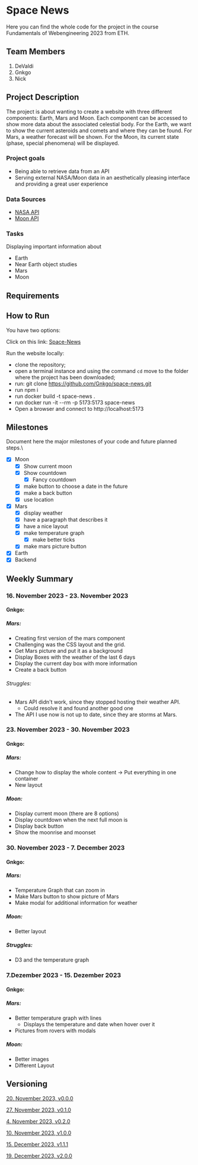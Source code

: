 # Space News
Here you can find the whole code for the project in the course Fundamentals of Webengineering 2023 from ETH.

## Team Members
1. DeValdi
2. Gnkgo
3. Nick


## Project Description 
The project is about wanting to create a website with three different components: Earth, Mars and Moon. Each component can be accessed to show more data about the associated celestial body. For the Earth, we want to show the current asteroids and comets and where they can be found. For Mars, a weather forecast will be shown. For the Moon, its current state (phase, special phenomena) will be displayed.

### Project goals
- Being able to retrieve data from an API
- Serving external NASA/Moon data in an aesthetically pleasing interface and providing a great user experience
  
### Data Sources
- [NASA API](https://api.nasa.gov/)
- [Moon API](https://www.visualcrossing.com/)

  
### Tasks
Displaying important information about
- Earth
- Near Earth object studies
- Mars
- Moon

## Requirements

## How to Run
You have two options:

Click on this link:
[Space-News](http://space-news.course-fwe-2023.isginf.ch/)

Run the website locally:
- clone the repository;
- open a terminal instance and using the command ```cd``` move to the folder where the project has been downloaded;
- run: git clone https://github.com/Gnkgo/space-news.git
- run npm i 
- run docker build -t space-news .
- run docker run -it --rm -p 5173:5173 space-news
- Open a browser and connect to http://localhost:5173

## Milestones
Document here the major milestones of your code and future planned steps.\
- [X] Moon
  - [X] Show current moon
  - [X] Show countdown
    - [X] Fancy countdown   
  - [X] make button to choose a date in the future
  - [X] make a back button
  - [X] use location
      
- [X] Mars
  - [X] display weather
  - [X] have a paragraph that describes it
  - [X] have a nice layout
  - [X] make temperature graph
    - [X] make better ticks
  - [X] make mars picture button
     
- [X] Earth
- [X] Backend

## Weekly Summary 
### 16. November 2023 - 23. November 2023
#### Gnkgo:
##### Mars:
- Creating first version of the mars component
- Challenging was the CSS layout and the grid.
- Get Mars picture and put it as a background
- Display Boxes with the weather of the last 6 days
- Display the current day box with more information
- Create a back button

###### Struggles:
- Mars API didn't work, since they stopped hosting their weather API.
  - Could resolve it and found another good one
- The API I use now is not up to date, since they are storms at Mars. 

### 23. November 2023 - 30. November 2023
#### Gnkgo:
##### Mars:
- Change how to display the whole content -> Put everything in one container
- New layout

##### Moon:
- Display current moon (there are 8 options)
- Display countdown when the next full moon is
- Display back button
- Show the moonrise and moonset

### 30. November 2023 - 7. December 2023
#### Gnkgo:
##### Mars:
- Temperature Graph that can zoom in
- Make Mars button to show picture of Mars
- Make modal for additional information for weather

##### Moon:
- Better layout

##### Struggles:
- D3 and the temperature graph

### 7.Dezember 2023 - 15. Dezember 2023
#### Gnkgo:
##### Mars:
- Better temperature graph with lines
  - Displays the temperature and date when hover over it
- Pictures from rovers with modals


##### Moon:
- Better images
- Different Layout



## Versioning

[20. November 2023, v0.0.0](https://github.com/Gnkgo/space-news/releases/tag/v0.0.0)

[27. November 2023, v0.1.0](https://github.com/Gnkgo/space-news/releases/tag/v0.1.0)

[4. November 2023, v0.2.0](https://github.com/Gnkgo/space-news/releases/tag/v0.2.0)

[10. November 2023, v1.0.0](https://github.com/Gnkgo/space-news/releases/tag/v1.0.0)

[15. December 2023, v1.1.1](https://github.com/Gnkgo/space-news/releases/tag/v1.1.1)

[19. December 2023, v2.0.0](https://github.com/Gnkgo/space-news/releases/tag/v2.0.0)



